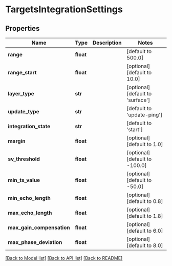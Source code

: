# TargetsIntegrationSettings

## Properties
Name | Type | Description | Notes
------------ | ------------- | ------------- | -------------
**range** | **float** |  | [default to 500.0]
**range_start** | **float** |  | [optional] [default to 10.0]
**layer_type** | **str** |  | [optional] [default to 'surface']
**update_type** | **str** |  | [default to 'update-ping']
**integration_state** | **str** |  | [default to 'start']
**margin** | **float** |  | [optional] [default to 1.0]
**sv_threshold** | **float** |  | [optional] [default to -100.0]
**min_ts_value** | **float** |  | [optional] [default to -50.0]
**min_echo_length** | **float** |  | [optional] [default to 0.8]
**max_echo_length** | **float** |  | [optional] [default to 1.8]
**max_gain_compensation** | **float** |  | [optional] [default to 6.0]
**max_phase_deviation** | **float** |  | [optional] [default to 8.0]

[[Back to Model list]](../README.md#documentation-for-models) [[Back to API list]](../README.md#documentation-for-api-endpoints) [[Back to README]](../README.md)


